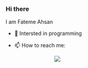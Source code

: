 ### Hi there

<!--
**Fateme-Ahsan/Fateme-Ahsan** is a ✨ _special_ ✨ repository because its `README.md` (this file) appears on your GitHub profile.
-->
I am Fateme Ahsan

- 🌱 Intersted in programming

- 📫 How to reach me: 

&nbsp;&nbsp;&nbsp;&nbsp;&nbsp;&nbsp;&nbsp;&nbsp;&nbsp;&nbsp;&nbsp;&nbsp;&nbsp;&nbsp;&nbsp;&nbsp;&nbsp;&nbsp;&nbsp;&nbsp;&nbsp;&nbsp;&nbsp;&nbsp;&nbsp;&nbsp;&nbsp;&nbsp;&nbsp;&nbsp;&nbsp;&nbsp;  [![](https://img.shields.io/badge/-outlook-blue?style=for-the-badge&logo=outlook)](mailto:ftmahsan@outlook.com)

